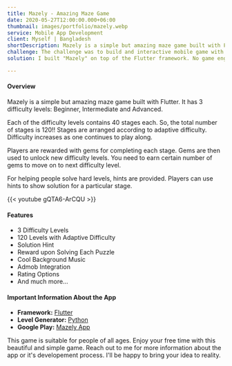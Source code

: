 ```yaml
---
title: Mazely - Amazing Maze Game
date: 2020-05-27T12:00:00.000+06:00
thumbnail: images/portfolio/mazely.webp
service: Mobile App Development
client: Myself | Bangladesh
shortDescription: Mazely is a simple but amazing maze game built with Flutter. It has 3 difficulty levels having 40 puzzels each and a total of 120 puzzles to solve.
challenge: The challenge was to build and interactive mobile game with native peformance and without any game engine.
solution: I built "Mazely" on top of the Flutter framework. No game engine, no more burden. It is simple, fast & performant.

---
```

#### Overview
Mazely is a simple but amazing maze game built with Flutter. It has 3 difficulty levels: Beginner, Intermediate and Advanced.

Each of the difficulty levels contains 40 stages each. So, the total number of stages is 120!! Stages are arranged according to adaptive difficulty. Difficulty increases as one continues to play along.

Players are rewarded with gems for completing each stage. Gems are then used to unlock new difficulty levels. You need to earn certain number of gems to move on to next difficulty level.

For helping people solve hard levels, hints are provided. Players can use hints to show solution for a particular stage.

{{< youtube gQTA6-ArCQU >}}

####

#### Features
- 3 Difficulty Levels    
- 120 Levels with Adaptive Difficulty   
- Solution Hint   
- Reward upon Solving Each Puzzle   
- Cool Background Music      
- Admob Integration       
- Rating Options      
- And much more...    

#### Important Information About the App
- **Framework:** [Flutter](https://flutter.dev/)  
- **Level Generator:** [Python](https://www.python.org/)   
- **Google Play:** [Mazely App](https://play.google.com/store/apps/details?id=com.kaykobadreza.mazely)    

This game is suitable for people of all ages. Enjoy your free time with this beautiful and simple game.
Reach out to me for more information about the app or it's developement process. I'll be happy to bring your idea to reality.